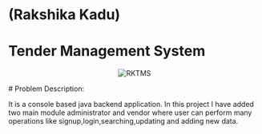 # (Rakshika Kadu)
# Tender Management System
<p align="center">
  <img src="https://user-images.githubusercontent.com/105484277/210182201-8d321405-f723-46b2-93cd-b0f160933124.png" alt="RKTMS" />
</p>
# Problem Description:
<p>It is a console based java backend application. In this project I have added two main module administrator and vendor where user can perform many operations like signup,login,searching,updating and adding new data.</p>
